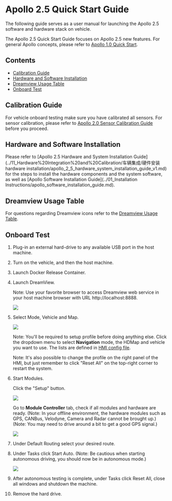 # Apollo 2.5 Quick Start Guide

The following guide serves as a user manual for launching the Apollo 2.5
software and hardware stack on vehicle.

The Apollo 2.5 Quick Start Guide focuses on Apollo 2.5 new features. For general
Apollo concepts, please refer to
[Apollo 1.0 Quick Start](../02_Quick%20Start/apollo_1_0_quick_start.md).

## Contents

- [Calibration Guide](#calibration-guide)
- [Hardware and Software Installation](#hardware-and-software-installation)
- [Dreamview Usage Table](#dreamview-usage-table)
- [Onboard Test](#onboard-test)

## Calibration Guide

For vehicle onboard testing make sure you have calibrated all sensors. For
sensor calibration, please refer to
[Apollo 2.0 Sensor Calibration Guide](../11_Hardware%20Integration%20and%20Calibration/传感器标定/apollo_2_0_sensor_calibration_guide.md)
before you proceed.

## Hardware and Software Installation

Please refer to
[Apollo 2.5 Hardware and System Installation Guide](../11_Hardware%20Integration%20and%20Calibration/车辆集成/硬件安装hardware installation/apollo_2_5_hardware_system_installation_guide_v1.md)
for the steps to install the hardware components and the system software, as well as
[Apollo Software Installation Guide](../01_Installation Instructions/apollo_software_installation_guide.md).

## Dreamview Usage Table

For questions regarding Dreamview icons refer to the
[Dreamview Usage Table](https://github.com/ApolloAuto/apollo/tree/r2.5.0/docs/specs/dreamview_usage_table.md).

## Onboard Test

1. Plug-in an external hard-drive to any available USB port in the host machine.

2. Turn on the vehicle, and then the host machine.

3. Launch Docker Release Container.

4. Launch DreamView.

   Note\: Use your favorite browser to access Dreamview web service in your host
   machine browser with URL http://localhost:8888.

   ![](images/dreamview_2_5.png)

5. Select Mode, Vehicle and Map.

   ![](images/dreamview_2_5_setup_profile.png)

   Note\: You'll be required to setup profile before doing anything else. Click
   the dropdown menu to select **Navigation** mode, the HDMap and vehicle you
   want to use. The lists are defined in
   [HMI config file](https://github.com/ApolloAuto/apollo/tree/r2.5.0/modules/dreamview/conf/hmi.conf).

   Note\: It's also possible to change the profile on the right panel of the
   HMI, but just remember to click "Reset All" on the top-right corner to
   restart the system.

6. Start Modules.

   Click the "Setup" button.

   ![](images/dreamview_2_5_setup.png)

   Go to **Module Controller** tab, check if all modules and hardware are ready.
   (Note\: In your offline environment, the hardware modules such as GPS,
   CANBus, Velodyne, Camera and Radar cannot be brought up.)
   (Note\: You may need to drive around a bit to get a good GPS signal.)

   ![](images/dreamview_2_5_module_controller.png)

7. Under Default Routing select your desired route.

8. Under Tasks click Start Auto. (Note: Be cautious when starting autonomous
   driving, you should now be in autonomous mode.)

   ![](images/dreamview_2_5_start_auto.png)

9. After autonomous testing is complete, under Tasks click Reset All, close all
   windows and shutdown the machine.

10. Remove the hard drive.
